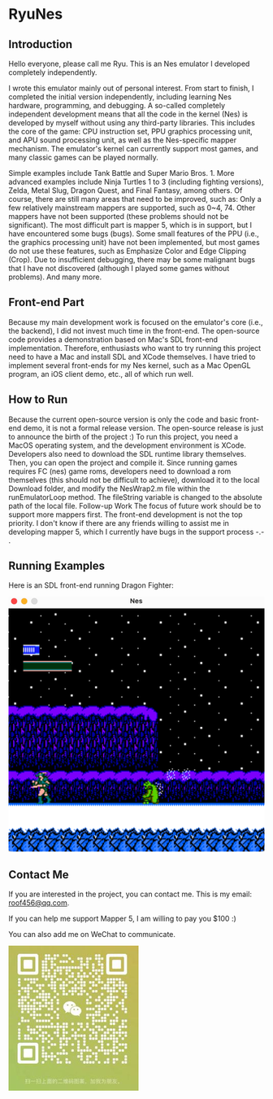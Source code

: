# RyuNes

## Introduction

Hello everyone, please call me Ryu. This is an Nes emulator I developed completely independently.

I wrote this emulator mainly out of personal interest. From start to finish, I completed the initial version independently, including learning Nes hardware, programming, and debugging.
A so-called completely independent development means that all the code in the kernel (Nes) is developed by myself without using any third-party libraries. This includes the core of the game: CPU instruction set, PPU graphics processing unit, and APU sound processing unit, as well as the Nes-specific mapper mechanism.
The emulator's kernel can currently support most games, and many classic games can be played normally.

Simple examples include Tank Battle and Super Mario Bros. 1. More advanced examples include Ninja Turtles 1 to 3 (including fighting versions), Zelda, Metal Slug, Dragon Quest, and Final Fantasy, among others.
Of course, there are still many areas that need to be improved, such as:
Only a few relatively mainstream mappers are supported, such as 0~4, 74. Other mappers have not been supported (these problems should not be significant). The most difficult part is mapper 5, which is in support, but I have encountered some bugs (bugs).
Some small features of the PPU (i.e., the graphics processing unit) have not been implemented, but most games do not use these features, such as Emphasize Color and Edge Clipping (Crop).
Due to insufficient debugging, there may be some malignant bugs that I have not discovered (although I played some games without problems).
And many more.

## Front-end Part

Because my main development work is focused on the emulator's core (i.e., the backend), I did not invest much time in the front-end. The open-source code provides a demonstration based on Mac's SDL front-end implementation.
Therefore, enthusiasts who want to try running this project need to have a Mac and install SDL and XCode themselves.
I have tried to implement several front-ends for my Nes kernel, such as a Mac OpenGL program, an iOS client demo, etc., all of which run well.

## How to Run

Because the current open-source version is only the code and basic front-end demo, it is not a formal release version. The open-source release is just to announce the birth of the project :)
To run this project, you need a MacOS operating system, and the development environment is XCode. Developers also need to download the SDL runtime library themselves. Then, you can open the project and compile it.
Since running games requires FC (nes) game roms, developers need to download a rom themselves (this should not be difficult to achieve), download it to the local Download folder, and modify the NesWrap2.m file within the runEmulatorLoop method. The fileString variable is changed to the absolute path of the local file.
Follow-up Work
The focus of future work should be to support more mappers first. The front-end development is not the top priority.
I don't know if there are any friends willing to assist me in developing mapper 5, which I currently have bugs in the support process -.- .

## Running Examples

Here is an SDL front-end running Dragon Fighter:

![Dragon Fighter](https://github.com/RyuNesC/RyuNes/blob/main/ryu-nes/DemoAssets/demo001.png)

## Contact Me
If you are interested in the project, you can contact me. This is my email: roof456@qq.com.

If you can help me support Mapper 5, I am willing to pay you $100 :)

You can also add me on WeChat to communicate.

![My WeChat](https://github.com/RyuNesC/RyuNes/blob/main/ryu-nes/DemoAssets/wechat.jpg)

